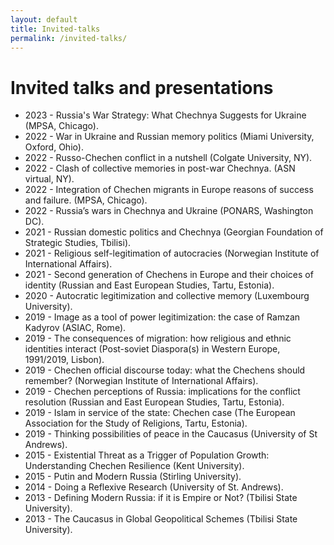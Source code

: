 ```yaml
---
layout: default
title: Invited-talks
permalink: /invited-talks/
---
```

# Invited talks and presentations 

- 2023 - Russia's War Strategy: What Chechnya Suggests for Ukraine (MPSA, Chicago).
- 2022 - War in Ukraine and Russian memory politics (Miami University, Oxford, Ohio).
- 2022 - Russo-Chechen conflict in a nutshell (Colgate University, NY). 
- 2022 - Clash of collective memories in post-war Chechnya. (ASN virtual, NY).
- 2022 - Integration of Chechen migrants in Europe reasons of success and failure. (MPSA, Chicago). 
- 2022 - Russia’s wars in Chechnya and Ukraine (PONARS, Washington DC).
- 2021 - Russian domestic politics and Chechnya (Georgian Foundation of Strategic Studies, Tbilisi). 
- 2021 - Religious self-legitimation of autocracies (Norwegian Institute of International Affairs). 
- 2021 - Second generation of Chechens in Europe and their choices of identity (Russian and East European       Studies, Tartu, Estonia).
- 2020 - Autocratic legitimization and collective memory (Luxembourg University).
- 2019 - Image as a tool of power legitimization: the case of Ramzan Kadyrov (ASIAC, Rome).
- 2019 - The consequences of migration: how religious and ethnic identities interact (Post-soviet Diaspora(s) in Western Europe, 1991/2019, Lisbon). 
- 2019 - Chechen official discourse today: what the Chechens should remember? (Norwegian Institute of International Affairs).
- 2019 - Chechen perceptions of Russia: implications for the conflict resolution (Russian and East European Studies, Tartu, Estonia). 
- 2019 - Islam in service of the state: Chechen case (The European Association for the Study of Religions, Tartu, Estonia). 
- 2019 - Thinking possibilities of peace in the Caucasus (University of St Andrews).
- 2015 - Existential Threat as a Trigger of Population Growth: Understanding Chechen Resilience (Kent University).
- 2015 - Putin and Modern Russia (Stirling University).
- 2014 - Doing a Reflexive Research (University of St. Andrews).
- 2013 - Defining Modern Russia: if it is Empire or Not? (Tbilisi State University). 
- 2013 - The Caucasus in Global Geopolitical Schemes (Tbilisi State University). 
